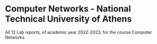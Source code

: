 # Computer Networks - National Technical University of Athens
All 12 Lab reports, of academic year 2022-2023, for the course Computer Networks.
